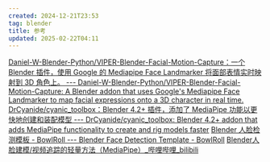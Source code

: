 ```yaml
---
created: 2024-12-21T23:53
tag: blender
title: 参考
updated: 2025-02-22T04:11
---
```

[Daniel-W-Blender-Python/VIPER-Blender-Facial-Motion-Capture：一个 Blender 插件，使用 Google 的 Mediapipe Face Landmarker 将面部表情实时映射到 3D 角色上。 --- Daniel-W-Blender-Python/VIPER-Blender-Facial-Motion-Capture: A Blender addon that uses Google's Mediapipe Face Landmarker to map facial expressions onto a 3D character in real time.](https://github.com/Daniel-W-Blender-Python/VIPER-Blender-Facial-Motion-Capture)
[DrCyanide/cyanic_toolbox：Blender 4.2+ 插件，添加了 MediaPipe 功能以更快地创建和装配模型 --- DrCyanide/cyanic_toolbox: Blender 4.2+ addon that adds MediaPipe functionality to create and rig models faster](https://github.com/DrCyanide/cyanic_toolbox)
[Blender 人脸检测模板 - BowlRoll --- Blender Face Detection Template - BowlRoll](https://bowlroll.net/file/296564)
[Blender人脸建模/视频追踪的轻量方法（MediaPipe）_哔哩哔哩_bilibili](https://www.bilibili.com/video/BV1vY411z7Eq?vd_source=bec264b0c132e12d0c3776980bacdd8c)
